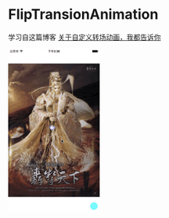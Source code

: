 # FlipTransionAnimation

学习自这篇博客 [关于自定义转场动画，我都告诉你](http://www.jianshu.com/p/38cd35968864)

![](Screenshot/FlipTransion.gif)
